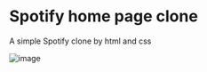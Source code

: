 # Spotify home page clone
A simple Spotify clone by html and css

![image](https://user-images.githubusercontent.com/64640025/211037186-3ecd3b14-203d-42df-959e-bfe8db03cd1e.png)

